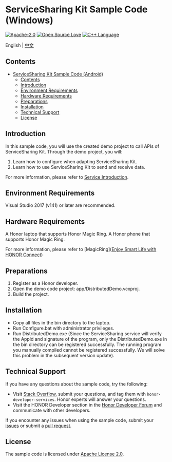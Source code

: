 # ServiceSharing Kit Sample Code (Windows)
[![Apache-2.0](https://img.shields.io/badge/license-Apache-blue)](http://www.apache.org/licenses/LICENSE-2.0)
[![Open Source Love](https://img.shields.io/static/v1?label=Open%20Source&message=%E2%9D%A4%EF%B8%8F&color=green)](https://developer.hihonor.com/demos/)
[![C++ Language](https://img.shields.io/badge/language-java-green.svg)](https://www.java.com/en/)

English | [中文](README_ZH.md)

## Contents

- [ServiceSharing Kit Sample Code (Android)](#servicesharing-kit-sample-code-windows)
  - [Contents](#contents)
  - [Introduction](#introduction)
  - [Environment Requirements](#environment-requirements)
  - [Hardware Requirements](#hardware-requirements)
  - [Preparations](#preparations)
  - [Installation](#installation)
  - [Technical Support](#technical-support)
  - [License](#license)

## Introduction

In this sample code, you will use the created demo project to call APIs of ServiceSharing Kit. Through the demo project, you will:
1.	Learn how to configure when adapting ServiceSharing Kit.	
2.	Learn how to use ServiceSharing Kit to send and receive data.

For more information, please refer to
[Service Introduction](https://developer.hihonor.com/cn/kitdoc?category=MagicRing&kitId=11031&navigation=guides&docId=introduction.md&token=).

## Environment Requirements

Visual Studio 2017 (v141) or later are recommended.

## Hardware Requirements

A Honor laptop that supports Honor Magic Ring.
A Honor phone that supports Honor Magic Ring.

For more information, please refer to 
[MagicRing]([Enjoy Smart Life with HONOR Connect](https://www.honor.com/za/support/content/en-us15853065/)) 

## Preparations
1.	Register as a Honor developer.
2.	Open the demo code project: app/DistributedDemo.vcxproj.
3.	Build the project.


## Installation
* Copy all files in the bin directory to the laptop.
* Run Configure.bat with administrator privileges.
* Run DistributedDemo.exe (Since the ServiceSharing service  will verify the AppId and signature of the program, only the DistributedDemo.exe in the bin directory can be registered successfully. The running program you manually compiled cannot be registered successfully. We will solve this problem in the subsequent version update).

## Technical Support

If you have any questions about the sample code, try the following:
- Visit [Stack Overflow](https://stackoverflow.com/questions/tagged/honor-developer-services?tab=Votes), submit your questions, and tag them with `honor-developer-services`. Honor experts will answer your questions.
- Visit the HONOR Developer section in the [Honor Developer Forum](https://developer.hihonor.com/cn/forum/?navation=dh11614886576872095748%2F1) and communicate with other developers.

If you encounter any issues when using the sample code, submit your [issues](https://github.com/HONORDevelopers/ServiceSharing-demo/issues) or submit a [pull request](https://github.com/HONORDevelopers/ServiceSharing-demo/pulls).

## License
The sample code is licensed under [Apache License 2.0](http://www.apache.org/licenses/LICENSE-2.0).